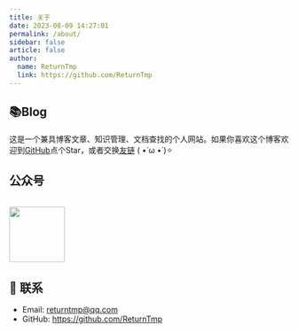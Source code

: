 ```yaml
---
title: 关于
date: 2023-08-09 14:27:01
permalink: /about/
sidebar: false
article: false
author:
  name: ReturnTmp
  link: https://github.com/ReturnTmp
---
```


## 📚Blog
这是一个兼具博客文章、知识管理、文档查找的个人网站。如果你喜欢这个博客欢迎到[GitHub](https://github.com/ReturnTmp/blog-vuepress-vdoing)点个Star，或者交换[友链](/friends/) ( •̀ ω •́ )✧



## 公众号
<br/>
<img src="https://open.weixin.qq.com/qr/code?username=cgh3055871692"  style="width:100px;" />


## :email: 联系

- Email:  <a href="mailto:returntmp@qq.com">returntmp@qq.com</a>
- GitHub: <https://github.com/ReturnTmp>

